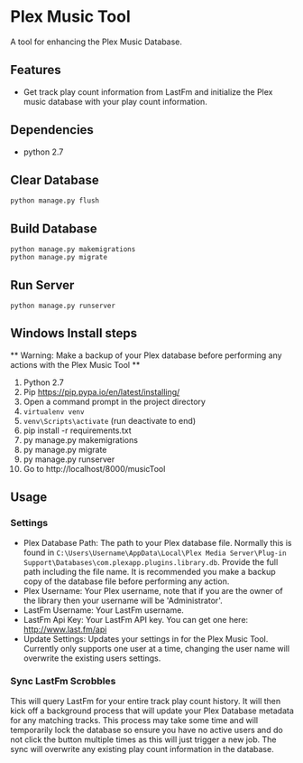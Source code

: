 Plex Music Tool
============

A tool for enhancing the Plex Music Database.

## Features
- Get track play count information from LastFm and initialize the Plex music database with your play count information.

## Dependencies
- python 2.7

## Clear Database
```
python manage.py flush
```

## Build Database
```
python manage.py makemigrations
python manage.py migrate
```
## Run Server
```
python manage.py runserver
```

## Windows Install steps

** Warning: Make a backup of your Plex database before performing any actions with the Plex Music Tool **

1. Python 2.7
2. Pip https://pip.pypa.io/en/latest/installing/
3. Open a command prompt in the project directory
4. `virtualenv venv`
5. `venv\Scripts\activate` (run deactivate to end)
3. pip install -r requirements.txt
4. py manage.py makemigrations
5. py manage.py migrate
6. py manage.py runserver
7. Go to http://localhost/8000/musicTool


## Usage

### Settings
* Plex Database Path: The path to your Plex database file.  Normally this is found in `C:\Users\Username\AppData\Local\Plex Media Server\Plug-in Support\Databases\com.plexapp.plugins.library.db`.  Provide the full path including the file name.  It is recommended you make a backup copy of the database file before performing any action.
* Plex Username:  Your Plex username, note that if you are the owner of the library then your username will be 'Administrator'.
* LastFm Username:  Your LastFm username.
* LastFm Api Key:  Your LastFm API key.  You can get one here: http://www.last.fm/api
* Update Settings:  Updates your settings in for the Plex Music Tool.  Currently only supports one user at a time, changing the user name will overwrite the existing users settings.

### Sync LastFm Scrobbles
This will query LastFm for your entire track play count history.  It will then kick off a background process that will update your Plex Database metadata for any matching tracks.  This process may take some time and will temporarily lock the database so ensure you have no active users and do not click the button multiple times as this will just trigger a new job.  The sync will overwrite any existing play count information in the database.
